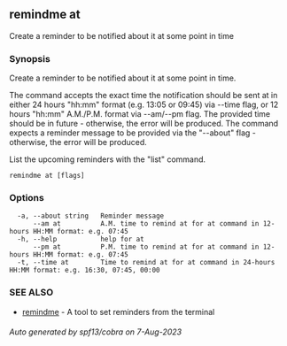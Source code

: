 ## remindme at

Create a reminder to be notified about it at some point in time

### Synopsis

Create a reminder to be notified about it at some point in time.

The command accepts the exact time the notification should be sent at in either 24 hours "hh:mm" format (e.g. 13:05 or 09:45) via --time flag, or 12 hours "hh:mm" A.M./P.M. format via --am/--pm flag.
The provided time should be in future - otherwise, the error will be produced.
The command expects a reminder message to be provided via the "--about" flag - otherwise, the error will be produced.

List the upcoming reminders with the "list" command.

```
remindme at [flags]
```

### Options

```
  -a, --about string   Reminder message
      --am at          A.M. time to remind at for at command in 12-hours HH:MM format: e.g. 07:45
  -h, --help           help for at
      --pm at          P.M. time to remind at for at command in 12-hours HH:MM format: e.g. 07:45
  -t, --time at        Time to remind at for at command in 24-hours HH:MM format: e.g. 16:30, 07:45, 00:00
```

### SEE ALSO

* [remindme](remindme.md)	 - A tool to set reminders from the terminal

###### Auto generated by spf13/cobra on 7-Aug-2023
